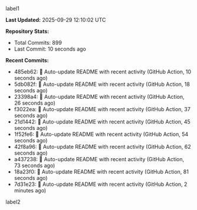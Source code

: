 
label1 
<!-- ACTIVITY_START -->
**Last Updated:** 2025-09-29 12:10:02 UTC

**Repository Stats:**
- Total Commits: 899
- Last Commit: 10 seconds ago

**Recent Commits:**
- 485eb62: 🤖 Auto-update README with recent activity (GitHub Action, 10 seconds ago)
- 5db082f: 🤖 Auto-update README with recent activity (GitHub Action, 18 seconds ago)
- 23398a4: 🤖 Auto-update README with recent activity (GitHub Action, 26 seconds ago)
- f3022ea: 🤖 Auto-update README with recent activity (GitHub Action, 37 seconds ago)
- 21d1442: 🤖 Auto-update README with recent activity (GitHub Action, 45 seconds ago)
- 1f52fe6: 🤖 Auto-update README with recent activity (GitHub Action, 54 seconds ago)
- 42f8a96: 🤖 Auto-update README with recent activity (GitHub Action, 62 seconds ago)
- a437238: 🤖 Auto-update README with recent activity (GitHub Action, 73 seconds ago)
- 18a23f0: 🤖 Auto-update README with recent activity (GitHub Action, 81 seconds ago)
- 7d31e23: 🤖 Auto-update README with recent activity (GitHub Action, 2 minutes ago)
<!-- ACTIVITY_END -->

label2

